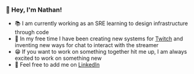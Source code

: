 ### :wave: Hey, I'm Nathan!

- :books: I am currently working as an SRE learning to design infrastructure through code 
- :space_invader: In my free time I have been creating new systems for [Twitch](https://www.twitch.tv/) and inventing new ways for chat to interact with the streamer
- :grin: If you want to work on something together hit me up, I am always excited to work on something new
- :email: Feel free to add me on [LinkedIn](https://www.linkedin.com/in/nathan-wise94/)
